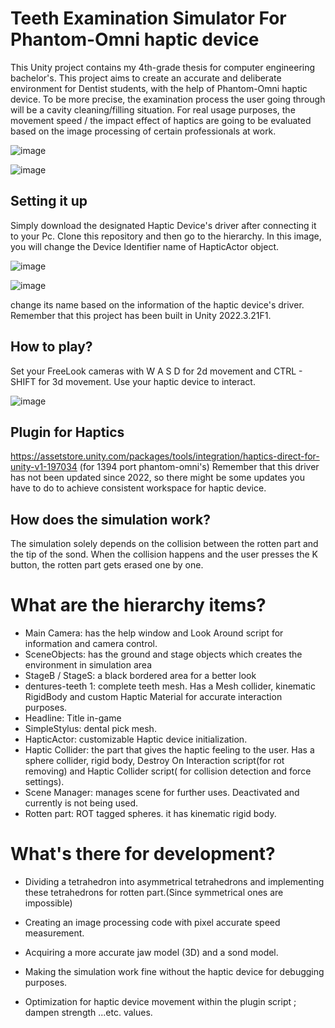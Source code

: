 
# Teeth Examination Simulator For Phantom-Omni haptic device

This Unity project contains my 4th-grade thesis for computer engineering bachelor's. This project aims to create an accurate and deliberate environment for Dentist students, with the help of Phantom-Omni haptic device. To be more precise, the examination process the user going through will be a cavity cleaning/filling situation. For real usage purposes, the movement speed / the impact effect of haptics are going to be evaluated based on the image processing of certain professionals at work. 

![image](https://github.com/hyphesus/TeethSim/assets/72172084/5e3cb41e-61a2-49e6-9c12-ae982b2a7cfe)

![image](https://github.com/hyphesus/TeethSim/assets/72172084/29ffc236-6f95-40e0-a049-e5e2ee11f73c)

## Setting it up

Simply download the designated Haptic Device's driver after connecting it to your Pc. Clone this repository and then go to the hierarchy. In this image, you will change the Device Identifier name of HapticActor object.

![image](https://github.com/hyphesus/TeethSim/assets/72172084/cda4d746-2488-48d3-913f-321c2b295486)

![image](https://github.com/hyphesus/TeethSim/assets/72172084/431d22cc-a141-478f-beb0-f714ca7c0a80) 

change its name based on the information of the haptic device's driver. Remember that this project has been built in Unity 2022.3.21F1. 

## How to play?

Set your FreeLook cameras with W A S D for 2d movement and CTRL - SHIFT for 3d movement. Use your haptic device to interact.

![image](https://github.com/hyphesus/TeethSim/assets/72172084/201d0424-ae2b-4bc5-9a6c-c4de2c64b7fe)


## Plugin for Haptics

https://assetstore.unity.com/packages/tools/integration/haptics-direct-for-unity-v1-197034
(for 1394 port phantom-omni's) Remember that this driver has not been updated since 2022, so there might be some updates you have to do to achieve consistent workspace for haptic device.

## How does the simulation work?

The simulation solely depends on the collision between the rotten part and the tip of the sond. When the collision happens and the user presses the K button, the rotten part gets erased one by one. 

# What are the hierarchy items?
- Main Camera: has the help window and Look Around script for information and camera control.
- SceneObjects: has the ground and stage objects which creates the environment in simulation area
- StageB / StageS: a black bordered area for a better look
- dentures-teeth 1: complete teeth mesh. Has a Mesh collider, kinematic RigidBody and custom Haptic Material for accurate interaction purposes.
- Headline: Title in-game
- SimpleStylus: dental pick mesh.
- HapticActor: customizable Haptic device initialization.
- Haptic Collider: the part that gives the haptic feeling to the user. Has a sphere collider, rigid body, Destroy On Interaction script(for rot removing) and Haptic Collider script( for collision detection and force settings).
- Scene Manager: manages scene for further uses. Deactivated and currently is not being used.
- Rotten part: ROT tagged spheres. it has kinematic rigid body.

# What's there for development?

- Dividing a tetrahedron into asymmetrical tetrahedrons and implementing these tetrahedrons for rotten part.(Since symmetrical ones are impossible)

- Creating an image processing code with pixel accurate speed measurement.

- Acquiring a more accurate jaw model (3D) and a sond model.

- Making the simulation work fine without the haptic device for debugging purposes.

- Optimization for haptic device movement within the plugin script ; dampen strength ...etc. values.

  
